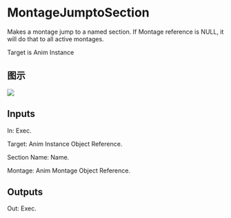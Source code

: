 # MontageJumptoSection

Makes a montage jump to a named section. If Montage reference is NULL, it will do that to all active montages.

Target is Anim Instance

## 图示

![]($-20221218-20070823.png)

## Inputs

In: Exec.

Target: Anim Instance Object Reference.

Section Name: Name.

Montage: Anim Montage Object Reference.  

## Outputs

Out: Exec.

